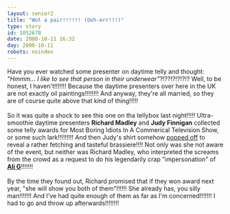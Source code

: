 ```yaml
---
layout: senior2
title: "Wot a pair!!!!!! (Ooh-err!!!)"
type: story
id: 1052670
date: 2000-10-11 16:32
day: 2000-10-11
robots: noindex
---
```

Have you ever watched some presenter on daytime telly and thought: <i>"Hmmm... I like to see that person in their underwear"</i>?!??!?!?!?!? Well, to be honest, I haven't!!!!!!! Because the daytime presenters over here in the UK are not exactly oil paintings!!!!!!!! And anyway, they're all married, so they are of course quite above that kind of thing!!!!! <br/> <br/>So it was quite a shock to see this one on tha tellybox last night!!!!! Ultra-smoothie daytime presenters <b>Richard Madley</b> and <b>Judy Finnigan</b> collected some telly awards for Most Boring Idiots In A Commerical Television Show, or some such lark!!!!!!!!! And then Judy's shirt somehow <a href="http://news.bbc.co.uk/hi/english/entertainment/newsid_966000/966125.stm">popped off</a> to reveal a rather fetching and tasteful brassiere!!!! Not only was she not aware of the event, but neither was Richard Madley, who interpreted the screams from the crowd as a request to do his legendarily crap "impersonation" of <a href="http://members.fortunecity.com/dbg27/"><b>Ali G</b></a>!!!!!!!<br/> <br/>By the time they found out, Richard promised that if they won award next year, "she will show you both of them"!!!!!! She already has, you silly man!!!!!!! And I've had quite enough of them as far as I'm concerned!!!!!!! I had to go and throw up afterwards!!!!!!!!
